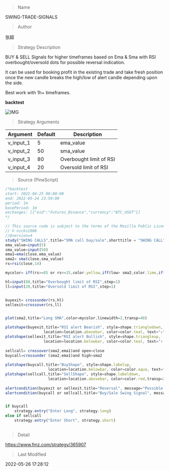
> Name

SWING-TRADE-SIGNALS

> Author

张超

> Strategy Description

BUY & SELL Signals for higher timeframes based on Ema & Sma with RSI overbought/oversold dots for possible reversal indication.

It can be used for booking profit in the existing trade and take fresh position once the new candle breaks the high/low of alert candle depending upon the side.

Best work with 1h+ timeframes.

**backtest**

 ![IMG](https://www.fmz.com/upload/asset/1190f85e1e5f9b65be2.png) 

> Strategy Arguments



|Argument|Default|Description|
|----|----|----|
|v_input_1|5|ema_value|
|v_input_2|50|sma_value|
|v_input_3|80|Overbought limit of RSI|
|v_input_4|20|Oversold limit of RSI|


> Source (PineScript)

``` javascript
/*backtest
start: 2022-04-25 00:00:00
end: 2022-05-24 23:59:00
period: 1m
basePeriod: 1m
exchanges: [{"eid":"Futures_Binance","currency":"BTC_USDT"}]
*/

// This source code is subject to the terms of the Mozilla Public License 2.0 at https://mozilla.org/MPL/2.0/
// © nicks1008
//@version=4
study("SWING CALLS",title="SMA call buy/sale",shorttitle = "SWING CALL",precision=1, overlay=true)
ema_value=input(5)
sma_value=input(50)
ema1=ema(close,ema_value)
sma2= sma(close,sma_value)
rs=rsi(close,14)

mycolor= iff(rs>=85 or rs<=15,color.yellow,iff(low> sma2,color.lime,iff(high<sma2,color.red,color.yellow)))

hl=input(80,title="Overbought limit of RSI",step=1)
ll=input(20,title="Oversold limit of RSI",step=1)


buyexit= crossunder(rs,hl)
sellexit=crossover(rs,ll)


plot(sma2,title="Long SMA",color=mycolor,linewidth=2,transp=40)

plotshape(buyexit,title="RSI alert Bearish", style=shape.triangledown,
                 location=location.abovebar, color=color.teal, text="↓\n ↓")
plotshape(sellexit,title="RSI alert Bullish", style=shape.triangleup,
                 location=location.belowbar, color=color.teal, text="↑ \n ↑")    
                 
sellcall= crossover(sma2,ema1)and open>close
buycall=crossunder (sma2,ema1)and high>sma2
                 
plotshape(buycall,title="BuyShape", style=shape.labelup,
                   location=location.belowbar, color=color.aqua, text="B",textcolor=color.white)
plotshape(sellcall,title="SellShape", style=shape.labeldown,
                   location=location.abovebar, color=color.red,transp=20, text="S",textcolor=color.black) 
                   
alertcondition(buyexit or sellexit,title="Reversal", message="Possible Reversal on Swing Signal Alert") 
alertcondition(buycall or sellcall,title="Buy/Sale Swing Signal", message="Swing Signal Entry Alert") 


if buycall
    strategy.entry("Enter Long", strategy.long)
else if sellcall
    strategy.entry("Enter Short", strategy.short)
    

```

> Detail

https://www.fmz.com/strategy/365907

> Last Modified

2022-05-26 17:28:12
